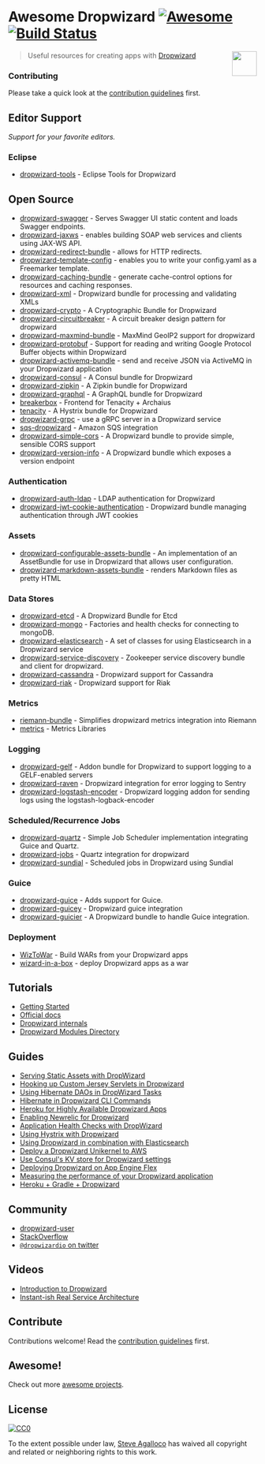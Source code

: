 # Awesome Dropwizard [![Awesome](https://cdn.rawgit.com/sindresorhus/awesome/d7305f38d29fed78fa85652e3a63e154dd8e8829/media/badge.svg)][awesome] [![Build Status](https://img.shields.io/travis/stve/awesome-dropwizard.svg)][travis]

[<img src="https://cdn.rawgit.com/stve/awesome-dropwizard/master/dropwizard-hat.png" align="right" width="50">][dropwizard]

[awesome]: https://github.com/sindresorhus/awesome
[travis]: https://travis-ci.org/stve/awesome-dropwizard
[dropwizard]: http://www.dropwizard.io

> Useful resources for creating apps with [Dropwizard](http://www.dropwizard.io)

### Contributing

Please take a quick look at the [contribution guidelines](CONTRIBUTING.md) first.

## Editor Support

*Support for your favorite editors.*

### Eclipse

* [dropwizard-tools](https://github.com/Tasktop/dropwizard-tools) - Eclipse Tools for Dropwizard

## Open Source

* [dropwizard-swagger](https://github.com/smoketurner/dropwizard-swagger) - Serves Swagger UI static content and loads Swagger endpoints.
* [dropwizard-jaxws](https://github.com/roskart/dropwizard-jaxws) - enables building SOAP web services and clients using JAX-WS API.
* [dropwizard-redirect-bundle](https://github.com/bazaarvoice/dropwizard-redirect-bundle) - allows for HTTP redirects.
* [dropwizard-template-config](https://github.com/tkrille/dropwizard-template-config) - enables you to write your config.yaml as a Freemarker template.
* [dropwizard-caching-bundle](https://github.com/bazaarvoice/dropwizard-caching-bundle) - generate cache-control options for resources and caching responses.
* [dropwizard-xml](https://github.com/yunspace/dropwizard-xml) - Dropwizard bundle for processing and validating XMLs
* [dropwizard-crypto](https://github.com/meltmedia/dropwizard-crypto) - A Cryptographic Bundle for Dropwizard
* [dropwizard-circuitbreaker](https://github.com/mtakaki/dropwizard-circuitbreaker) - A circuit breaker design pattern for dropwizard
* [dropwizard-maxmind-bundle](https://github.com/phaneesh/dropwizard-maxmind-bundle) - MaxMind GeoIP2 support for dropwizard
* [dropwizard-protobuf](https://github.com/dropwizard/dropwizard-protobuf) - Support for reading and writing Google Protocol Buffer objects within Dropwizard
* [dropwizard-activemq-bundle](https://github.com/mbknor/dropwizard-activemq-bundle) - send and receive JSON via ActiveMQ in your Dropwizard application
* [dropwizard-consul](https://github.com/smoketurner/dropwizard-consul) - A Consul bundle for Dropwizard
* [dropwizard-zipkin](https://github.com/smoketurner/dropwizard-zipkin) - A Zipkin bundle for Dropwizard
* [dropwizard-graphql](https://github.com/smoketurner/dropwizard-graphql) - A GraphQL bundle for Dropwizard
* [breakerbox](https://github.com/yammer/breakerbox) - Frontend for Tenacity + Archaius
* [tenacity](https://github.com/yammer/tenacity) - A Hystrix bundle for Dropwizard
* [dropwizard-grpc](https://github.com/msteinhoff/dropwizard-grpc) - use a gRPC server in a Dropwizard service
* [sqs-dropwizard](https://github.com/bascan/sqs-dropwizard) - Amazon SQS integration
* [dropwizard-simple-cors](https://github.com/ojacobson/dropwizard-simple-cors) - A Dropwizard bundle to provide simple, sensible CORS support
* [dropwizard-version-info](https://github.com/palantir/dropwizard-version-info) - A Dropwizard bundle which exposes a version endpoint

### Authentication

* [dropwizard-auth-ldap](https://github.com/yammer/dropwizard-auth-ldap) - LDAP authentication for Dropwizard
* [dropwizard-jwt-cookie-authentication](https://github.com/dhatim/dropwizard-jwt-cookie-authentication) - Dropwizard bundle managing authentication through JWT cookies

### Assets

* [dropwizard-configurable-assets-bundle](https://github.com/bazaarvoice/dropwizard-configurable-assets-bundle) - An implementation of an AssetBundle for use in Dropwizard that allows user configuration.
* [dropwizard-markdown-assets-bundle](https://github.com/rnorth/dropwizard-markdown-assets-bundle) - renders Markdown files as pretty HTML

### Data Stores

* [dropwizard-etcd](https://github.com/meltmedia/dropwizard-etcd) - A Dropwizard Bundle for Etcd
* [dropwizard-mongo](https://github.com/eeb/dropwizard-mongo) - Factories and health checks for connecting to mongoDB.
* [dropwizard-elasticsearch](https://github.com/dropwizard/dropwizard-elasticsearch) - A set of classes for using Elasticsearch in a Dropwizard service
* [dropwizard-service-discovery](https://github.com/santanusinha/dropwizard-service-discovery) - Zookeeper service discovery bundle and client for dropwizard.
* [dropwizard-cassandra](https://github.com/composable-systems/dropwizard-cassandra) - Dropwizard support for Cassandra
* [dropwizard-riak](https://github.com/smoketurner/dropwizard-riak) - Dropwizard support for Riak

### Metrics

* [riemann-bundle](https://github.com/phaneesh/riemann-bundle) - Simplifies dropwizard metrics integration into Riemann
* [metrics](http://metrics.dropwizard.io/3.1.0/manual/third-party/) - Metrics Libraries

### Logging

* [dropwizard-gelf](https://github.com/gini/dropwizard-gelf) - Addon bundle for Dropwizard to support logging to a GELF-enabled servers
* [dropwizard-raven](https://github.com/tradier/dropwizard-raven) - Dropwizard integration for error logging to Sentry
* [dropwizard-logstash-encoder](https://github.com/Wikia/dropwizard-logstash-encoder) - Dropwizard logging addon for sending logs using the logstash-logback-encoder

### Scheduled/Recurrence Jobs

* [dropwizard-quartz](https://github.com/jaredstehler/dropwizard-quartz) - Simple Job Scheduler implementation integrating Guice and Quartz.
* [dropwizard-jobs](https://github.com/spinscale/dropwizard-jobs) - Quartz integration for dropwizard
* [dropwizard-sundial](https://github.com/timmolter/dropwizard-sundial) - Scheduled jobs in Dropwizard using Sundial

### Guice

* [dropwizard-guice](https://github.com/HubSpot/dropwizard-guice) - Adds support for Guice.
* [dropwizard-guicey](https://github.com/xvik/dropwizard-guicey) - Dropwizard guice integration
* [dropwizard-guicier](https://github.com/HubSpot/dropwizard-guicier) - A Dropwizard bundle to handle Guice integration.

### Deployment

* [WizToWar](https://github.com/twilio/wiztowar) - Build WARs from your Dropwizard apps
* [wizard-in-a-box](https://github.com/rvs-fluid-it/wizard-in-a-box) - deploy Dropwizard apps as a war

## Tutorials

* [Getting Started](http://www.dropwizard.io/0.9.2/docs/getting-started.html)
* [Official docs](http://www.dropwizard.io/0.9.2/docs/manual/index.html)
* [Dropwizard internals](http://www.dropwizard.io/0.9.2/docs/manual/internals.html)
* [Dropwizard Modules Directory](http://modules.dropwizard.io/)

## Guides

* [Serving Static Assets with DropWizard](https://spin.atomicobject.com/2014/10/11/serving-static-assets-with-dropwizard/)
* [Hooking up Custom Jersey Servlets in Dropwizard](https://spin.atomicobject.com/2015/03/30/jersey-servlets-dropwizard/)
* [Using Hibernate DAOs in DropWizard Tasks](https://spin.atomicobject.com/2015/02/03/dropwizard-hibernate-dao/)
* [Hibernate in Dropwizard CLI Commands](http://clearthehaze.com/2015/04/hibernate-in-dropwizard-cli-commands/)
* [Heroku for Highly Available Dropwizard Apps](http://techbytes.anuragkapur.com/2015/05/heroku-for-highly-available-dropwizard.html?m=1)
* [Enabling Newrelic for Dropwizard](http://kyleboon.org/blog/2013/09/23/newrelic-for-dropwizard/)
* [Application Health Checks with DropWizard](http://willhamill.com/2014/12/04/application-health-checks-with-dropwizard)
* [Using Hystrix with Dropwizard](http://christopher-batey.blogspot.com/2014/08/using-hystrix-with-dropwizard.html)
* [Using Dropwizard in combination with Elasticsearch](http://www.gridshore.nl/2014/05/15/using-dropwizard-combination-elasticsearch/)
* [Deploy a Dropwizard Unikernel to AWS](https://boxfuse.com/blog/dropwizard-aws.html)
* [Use Consul's KV store for Dropwizard settings](http://blog.remmelt.com/2015/06/09/use-consuls-kv-store-for-dropwizard-settings/)
* [Deploying Dropwizard on App Engine Flex](http://www.aytech.ca/blog/dropwizard-app-engine-flexible-env/)
* [Measuring the performance of your Dropwizard application](http://www.aytech.ca/blog/measuring-performance-dropwizard-application/)
* [Heroku + Gradle + Dropwizard](http://www.aytech.ca/blog/heroku-gradle-dropwizard/)

## Community

* [dropwizard-user](https://groups.google.com/forum/#!forum/dropwizard-user)
* [StackOverflow](http://stackoverflow.com/questions/tagged/dropwizard)
* [`@dropwizardio` on twitter](https://twitter.com/dropwizardio)

## Videos

* [Introduction to Dropwizard](https://www.youtube.com/watch?v=2tSWsjtw0ms)
* [Instant-ish Real Service Architecture](https://vimeo.com/37930578)

## Contribute

Contributions welcome! Read the [contribution guidelines](CONTRIBUTING.md) first.

## Awesome!

Check out more [awesome projects](https://github.com/sindresorhus/awesome).

## License

[![CC0](https://licensebuttons.net/p/zero/1.0/88x31.png)](https://creativecommons.org/publicdomain/zero/1.0/)

To the extent possible under law, [Steve Agalloco](http://beforeitwasround.com) has waived all copyright and related or neighboring rights to this work.
